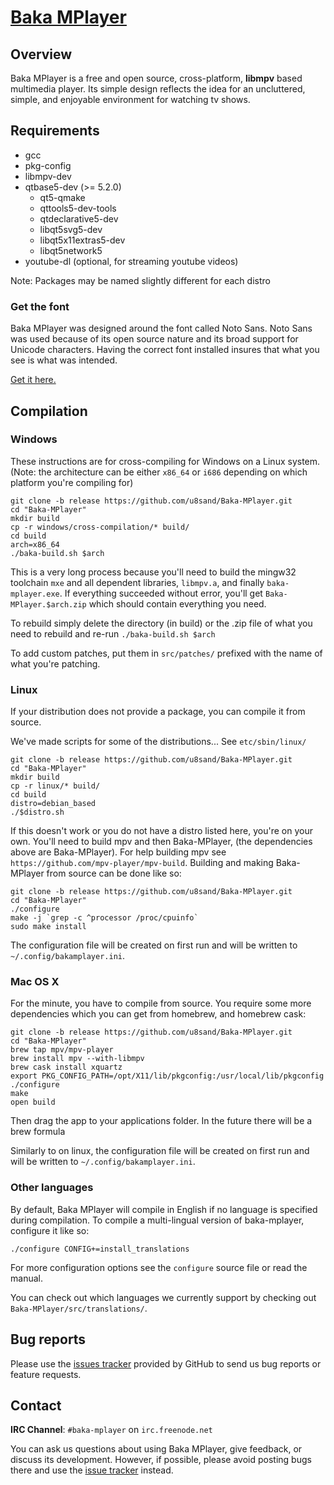 # [Baka MPlayer](http://bakamplayer.u8sand.net)

## Overview

Baka MPlayer is a free and open source, cross-platform, **libmpv** based multimedia player.
Its simple design reflects the idea for an uncluttered, simple, and enjoyable environment for watching tv shows.

## Requirements

* gcc
* pkg-config
* libmpv-dev
* qtbase5-dev (>= 5.2.0)
  * qt5-qmake
  * qttools5-dev-tools
  * qtdeclarative5-dev
  * libqt5svg5-dev
  * libqt5x11extras5-dev
  * libqt5network5
* youtube-dl (optional, for streaming youtube videos)

Note: Packages may be named slightly different for each distro

### Get the font

Baka MPlayer was designed around the font called Noto Sans. Noto Sans was used because of its open source nature and its broad support for Unicode characters. Having the correct font installed insures that what you see is what was intended.

[Get it here.](https://www.google.com/get/noto/#sans)

## Compilation

### Windows

These instructions are for cross-compiling for Windows on a Linux system. (Note: the architecture can be either `x86_64` or `i686` depending on which platform you're compiling for)

    git clone -b release https://github.com/u8sand/Baka-MPlayer.git
    cd "Baka-MPlayer"
    mkdir build
    cp -r windows/cross-compilation/* build/
    cd build
    arch=x86_64
    ./baka-build.sh $arch

This is a very long process because you'll need to build the mingw32 toolchain `mxe` and all dependent libraries, `libmpv.a`, and finally `baka-mplayer.exe`. If everything succeeded without error, you'll get `Baka-MPlayer.$arch.zip` which should contain everything you need.

To rebuild simply delete the directory (in build) or the .zip file of what you need to rebuild and re-run `./baka-build.sh $arch`

To add custom patches, put them in `src/patches/` prefixed with the name of what you're patching.

### Linux

If your distribution does not provide a package, you can compile it from source.

We've made scripts for some of the distributions... See `etc/sbin/linux/`

    git clone -b release https://github.com/u8sand/Baka-MPlayer.git
    cd "Baka-MPlayer"
    mkdir build
    cp -r linux/* build/
    cd build
    distro=debian_based
    ./$distro.sh

If this doesn't work or you do not have a distro listed here, you're on your own. You'll need to build mpv and then Baka-MPlayer, (the dependencies above are Baka-MPlayer). For help building mpv see `https://github.com/mpv-player/mpv-build`. Building and making Baka-MPlayer from source can be done like so:

    git clone -b release https://github.com/u8sand/Baka-MPlayer.git
    cd "Baka-MPlayer"
    ./configure
    make -j `grep -c ^processor /proc/cpuinfo`
    sudo make install

The configuration file will be created on first run and will be written to `~/.config/bakamplayer.ini`.

### Mac OS X

For the minute, you have to compile from source.
You require some more dependencies which you can get from homebrew, and homebrew cask:
```
git clone -b release https://github.com/u8sand/Baka-MPlayer.git
cd "Baka-MPlayer"
brew tap mpv/mpv-player
brew install mpv --with-libmpv
brew cask install xquartz
export PKG_CONFIG_PATH=/opt/X11/lib/pkgconfig:/usr/local/lib/pkgconfig
./configure
make
open build
```
Then drag the app to your applications folder.
In the future there will be a brew formula

Similarly to on linux, the configuration file will be created on first run and will be written to `~/.config/bakamplayer.ini`.

### Other languages

By default, Baka MPlayer will compile in English if no language is specified during compilation. To compile a multi-lingual version of baka-mplayer, configure it like so:

    ./configure CONFIG+=install_translations

For more configuration options see the `configure` source file or read the manual.

You can check out which languages we currently support by checking out `Baka-MPlayer/src/translations/`.

## Bug reports

Please use the [issues tracker](https://github.com/u8sand/Baka-MPlayer/issues) provided by GitHub to send us bug reports or feature requests.

## Contact

**IRC Channel**: `#baka-mplayer` on `irc.freenode.net`

You can ask us questions about using Baka MPlayer, give feedback, or discuss its development.
However, if possible, please avoid posting bugs there and use the [issue tracker](https://github.com/u8sand/Baka-MPlayer/issues) instead.
